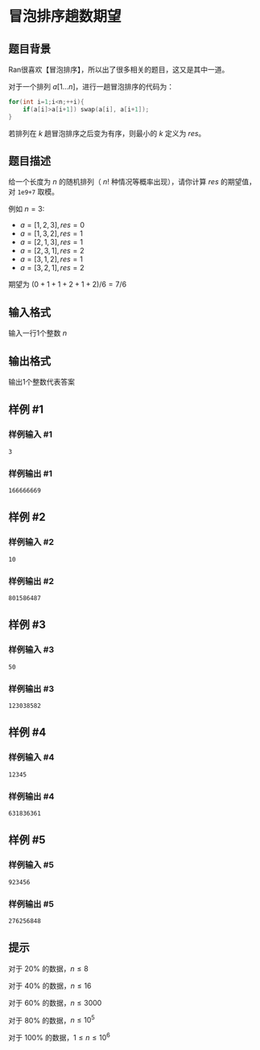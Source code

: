 # 冒泡排序趟数期望

## 题目背景

Ran很喜欢【冒泡排序】，所以出了很多相关的题目，这又是其中一道。

对于一个排列 $a[1...n]$，进行一趟冒泡排序的代码为：
```cpp
for(int i=1;i<n;++i){
    if(a[i]>a[i+1]) swap(a[i], a[i+1]);
}
```
若排列在 $k$ 趟冒泡排序之后变为有序，则最小的 $k$ 定义为 $res$。

## 题目描述

给一个长度为 $n$ 的随机排列（ $n!$ 种情况等概率出现），请你计算 $res$ 的期望值，对 `1e9+7` 取模。

例如 $n=3$:
- $a = [1,2,3], res = 0$
- $a = [1,3,2], res = 1$
- $a = [2,1,3], res = 1$
- $a = [2,3,1], res = 2$
- $a = [3,1,2], res = 1$
- $a = [3,2,1], res = 2$

期望为 $(0+1+1+2+1+2)/6 = 7/6$

## 输入格式

输入一行1个整数 $n$

## 输出格式

输出1个整数代表答案

## 样例 #1

### 样例输入 #1

```
3
```

### 样例输出 #1

```
166666669
```

## 样例 #2

### 样例输入 #2

```
10
```

### 样例输出 #2

```
801586487
```

## 样例 #3

### 样例输入 #3

```
50
```

### 样例输出 #3

```
123038582
```

## 样例 #4

### 样例输入 #4

```
12345
```

### 样例输出 #4

```
631836361
```

## 样例 #5

### 样例输入 #5

```
923456
```

### 样例输出 #5

```
276256848
```

## 提示

对于 20% 的数据，$n\le 8$

对于 40% 的数据，$n\le 16$

对于 60% 的数据，$n \le 3000$

对于 80% 的数据，$n \le 10^5$

对于 100% 的数据，$1\le n\le 10^6$